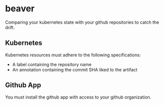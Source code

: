 # beaver

Comparing your kubernetes state with your github repositories to catch the drift.

## Kubernetes

Kubernetes resources must adhere to the following specifications:

- A label containing the repository name
- An annotation containing the commit SHA liked to the artifact

## Github App

You must install the github app with access to your github organization.
